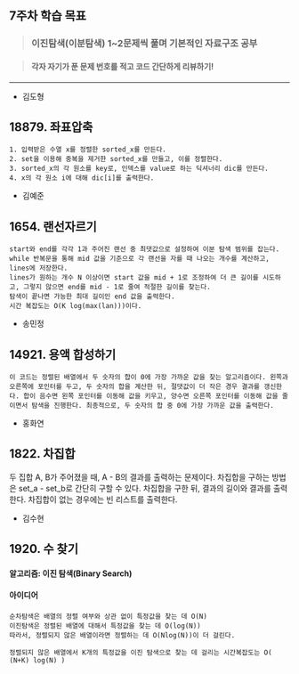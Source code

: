 ## 7주차 학습 목표
> ### 이진탐색(이분탐색) 1~2문제씩 풀며 기본적인 자료구조 공부

> #### 각자 자기가 푼 문제 번호를 적고 코드 간단하게 리뷰하기! 

***
* 김도형  
## 18879. 좌표압축
    1. 입력받은 수열 x를 정렬한 sorted_x를 만든다.
    2. set을 이용해 중복을 제거한 sorted_x를 만들고, 이를 정렬한다.
    3. sorted_x의 각 원소를 key로, 인덱스를 value로 하는 딕셔너리 dic를 만든다.
    4. x의 각 원소 i에 대해 dic[i]를 출력한다.

* 김예준
## 1654. 랜선자르기
    start와 end를 각각 1과 주어진 랜선 중 최댓값으로 설정하여 이분 탐색 범위를 잡는다. while 반복문을 통해 mid 값을 기준으로 각 랜선을 자를 때 나오는 개수를 계산하고, lines에 저장한다.
    lines가 원하는 개수 N 이상이면 start 값을 mid + 1로 조정하여 더 큰 길이를 시도하고, 그렇지 않으면 end를 mid - 1로 줄여 적절한 길이를 찾는다.
    탐색이 끝나면 가능한 최대 길이인 end 값을 출력한다.
    시간 복잡도는 O(K log(max(lan)))이다.


* 송민정
## 14921. 용액 합성하기
    이 코드는 정렬된 배열에서 두 숫자의 합이 0에 가장 가까운 값을 찾는 알고리즘이다. 왼쪽과 오른쪽에 포인터를 두고, 두 숫자의 합을 계산한 뒤, 절댓값이 더 작은 경우 결과를 갱신한다. 합이 음수면 왼쪽 포인터를 이동해 값을 키우고, 양수면 오른쪽 포인터를 이동해 값을 줄이면서 탐색을 진행한다. 최종적으로, 두 숫자의 합 중 0에 가장 가까운 값을 출력한다.

* 홍화연
## 1822. 차집합
두 집합 A, B가 주어졌을 때, A - B의 결과를 출력하는 문제이다. 차집합을 구하는 방법은 set_a - set_b로 간단히 구할 수 있다. 차집합을 구한 뒤, 결과의 길이와 결과를 출력한다. 차집합이 없는 경우에는 빈 리스트를 출력한다.

* 김수현
## 1920. 수 찾기
#### 알고리즘: 이진 탐색(Binary Search)
#### 아이디어
    순차탐색은 배열의 정렬 여부와 상관 없이 특정값을 찾는 데 O(N)
    이진탐색은 정렬된 배열에 대해서 특정값을 찾는 데 O(log(N))
    따라서, 정렬되지 않은 배열이라면 정렬하는 데 O(Nlog(N))이 더 걸린다.

    정렬되지 않은 배열에서 K개의 특정값을 이진 탐색으로 찾는 데 걸리는 시간복잡도는 O( (N+K) log(N) )
